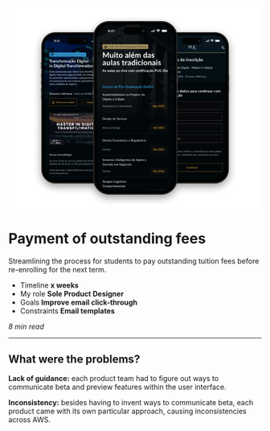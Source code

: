 ![Mobile Website for Pontifical Catholic University of Rio de Janeiro (PUC-Rio) showcasing postgraduate courses and Master in Digital Transformation program.](assets/images/project-1/intro.webp)
# Payment of outstanding fees

Streamlining the process for students to pay outstanding tuition fees before re-enrolling for the next term.

- Timeline **x weeks**
- My role **Sole Product Designer**
- Goals **Improve email click-through**
- Constraints **Email templates**

*8 min read*

---

## What were the problems?
**Lack of guidance:** each product team had to figure out
ways to communicate beta and preview features within
the user interface.

**Inconsistency:** besides having to invent ways to
communicate beta, each product came with its own
particular approach, causing inconsistencies across AWS.